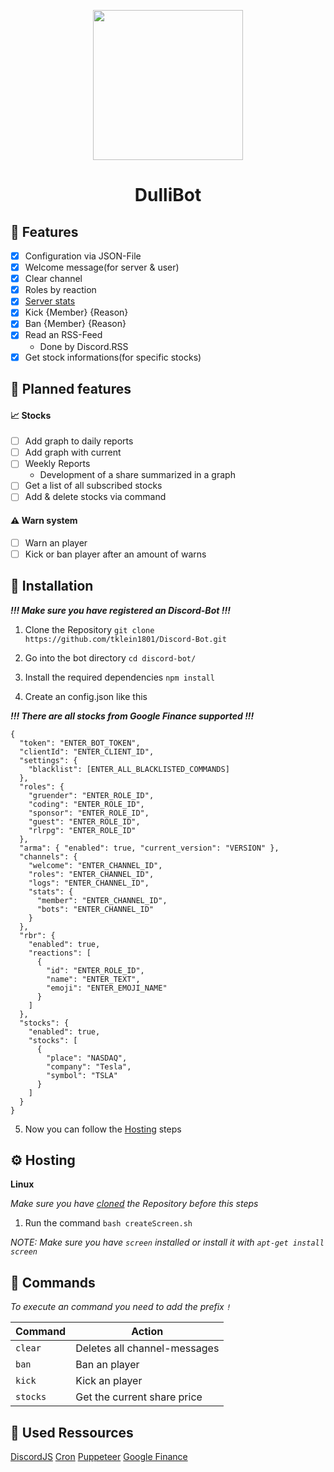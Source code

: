 <p align="center">
  <img src="https://files.dulliag.de/share/qr-code.png" width="240px" height="auto">
</p>

<h1 align="center">
  DulliBot
</h1>

## :rocket: Features

- [x] Configuration via JSON-File
- [x] Welcome message(for server & user)
- [x] Clear channel
- [x] Roles by reaction
- [x] [Server stats](https://files.dulliag.de/share/Discord_AL5lriRcmD.png)
- [x] Kick {Member} {Reason}
- [x] Ban {Member} {Reason}
- [x] Read an RSS-Feed
  - Done by Discord.RSS
- [x] Get stock informations(for specific stocks)

## :calendar: Planned features

#### :chart_with_upwards_trend: Stocks

- [ ] Add graph to daily reports
- [ ] Add graph with current
- [ ] Weekly Reports
  - Development of a share summarized in a graph
- [ ] Get a list of all subscribed stocks
- [ ] Add & delete stocks via command

#### :warning: Warn system

- [ ] Warn an player
- [ ] Kick or ban player after an amount of warns

## :wrench: Installation

_**!!! Make sure you have registered an Discord-Bot !!!**_

1. Clone the Repository `git clone https://github.com/tklein1801/Discord-Bot.git`

2. Go into the bot directory `cd discord-bot/`

3. Install the required dependencies `npm install`

4. Create an config.json like this

_**!!! There are all stocks from Google Finance supported !!!**_

```
{
  "token": "ENTER_BOT_TOKEN",
  "clientId": "ENTER_CLIENT_ID",
  "settings": {
    "blacklist": [ENTER_ALL_BLACKLISTED_COMMANDS]
  },
  "roles": {
    "gruender": "ENTER_ROLE_ID",
    "coding": "ENTER_ROLE_ID",
    "sponsor": "ENTER_ROLE_ID",
    "guest": "ENTER_ROLE_ID",
    "rlrpg": "ENTER_ROLE_ID"
  },
  "arma": { "enabled": true, "current_version": "VERSION" },
  "channels": {
    "welcome": "ENTER_CHANNEL_ID",
    "roles": "ENTER_CHANNEL_ID",
    "logs": "ENTER_CHANNEL_ID",
    "stats": {
      "member": "ENTER_CHANNEL_ID",
      "bots": "ENTER_CHANNEL_ID"
    }
  },
  "rbr": {
    "enabled": true,
    "reactions": [
      {
        "id": "ENTER_ROLE_ID",
        "name": "ENTER_TEXT",
        "emoji": "ENTER_EMOJI_NAME"
      }
    ]
  },
  "stocks": {
    "enabled": true,
    "stocks": [
      {
        "place": "NASDAQ",
        "company": "Tesla",
        "symbol": "TSLA"
      }
    ]
  }
}
```

5. Now you can follow the [Hosting](#hosting) steps

## :gear: Hosting

**Linux**

_Make sure you have [cloned](#installation) the Repository before this steps_

1. Run the command `bash createScreen.sh`

_NOTE: Make sure you have `screen` installed or install it with `apt-get install screen`_

## :postal_horn: Commands

_To execute an command you need to add the prefix `!`_

| Command  | Action                       |
| -------- | ---------------------------- |
| `clear`  | Deletes all channel-messages |
| `ban`    | Ban an player                |
| `kick`   | Kick an player               |
| `stocks` | Get the current share price  |

## :link: Used Ressources

[DiscordJS](https://discord.com/developers/docs/intro)
[Cron](https://www.npmjs.com/package/cron)
[Puppeteer](https://www.npmjs.com/package/puppeteer)
[Google Finance](https://www.google.com/finance)

